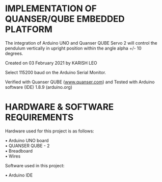 IMPLEMENTATION OF QUANSER/QUBE EMBEDDED PLATFORM 
================================================

The integration of Arduino UNO and Quanser QUBE Servo 2 will control the 
pendulum vertically in upright position within the angle alpha +/- 10 degrees.

Created on 03 February 2021 by KARISH LEO
  
Select 115200 baud on the Arduino Serial Monitor.
    
Verified with Quanser QUBE (www.quanser.com)
and
Tested with Arduino software (IDE) 1.8.9 (arduino.org)

HARDWARE & SOFTWARE REQUIREMENTS 
======================
Hardware used for this project is as follows:  
 
• Arduino UNO board   
• QUANSER QUBE - 2    
• Breadboard   
• Wires  
 
Software used in this project: 
 
• Arduino IDE     
